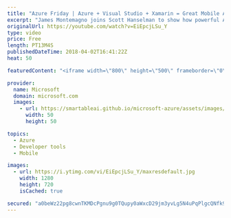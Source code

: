 ```yaml
---
title: "Azure Friday | Azure + Visual Studio + Xamarin = Great Mobile Apps"
excerpt: "James Montemagno joins Scott Hanselman to show how powerful Azure services can be used with Visual Studio and Xamarin to create cloud-connected mobile apps for Android, iOS, and Windows, using one tool set and development language (C#) across front-end and back-end.  For more information, see:  Geo Contacts"
originalUrl: https://youtube.com/watch?v=EiEpcjLSu_Y
type: video
price: Free
length: PT13M4S
publishedDateTime: 2018-04-02T16:41:22Z
heat: 50

featuredContent: "<iframe width=\"800\" height=\"500\" frameborder=\"0\" src=\"https://www.youtube.com/embed/EiEpcjLSu_Y\" allow=\"accelerometer; autoplay; encrypted-media; gyroscope; picture-in-picture\" allowfullscreen></iframe>"

provider:
  name: Microsoft
  domain: microsoft.com
  images:
    - url: https://smartableai.github.io/microsoft-azure/assets/images/organizations/microsoft.com-50x50.jpg
      width: 50
      height: 50

topics:
  - Azure
  - Developer tools
  - Mobile

images:
  - url: https://i.ytimg.com/vi/EiEpcjLSu_Y/maxresdefault.jpg
    width: 1280
    height: 720
    isCached: true

secured: "a0beWz22pg8cwnTKMDcPgnu9g0TQupy0aWxcD29jm3yvLg5N4uPqPlgcQNfk9kLF3nG7V7nCxJpG2/ElaX6CXebCywkGdNdS9sDRnzFF1O5x2j6jMwnl5+j1nkTluM1soF+fT5qQx26k0qTtjv6DZV8JLsoJvtPnHk1CO1PbMWzEI7OsdQP3QVfafPSCy1/M/QE85id9YyCdAG6VyftGMctkyjKluLqgzB44V8nS2TCNFBJfTNqO5YsjdfqvS0l8Ib56ALC7cFuND90bYEMKZ2LG9XPPrCW33PoQtp2CfvVEbI6I/K4Hac6yxTSLYH3a8EIwO4XY/UP3aVbz9iAu5EM/xMO3xngENBuKm+mRJBOSxlk+Yz6YWbLzacDNxKZ3wLDHxyah+xtr3CxA1tXF/k/eWZyQhljm0j6tKkWElz0=;hMeIeaauDUOBtK850dPQ0w=="
---
```


